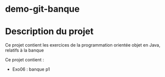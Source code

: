# demo-git-banque

# Description du projet
Ce projet contient les exercices de la programmation orientée objet en Java, relatifs à la banque

Ce projet contient :
+ Exo06 : banque p1
